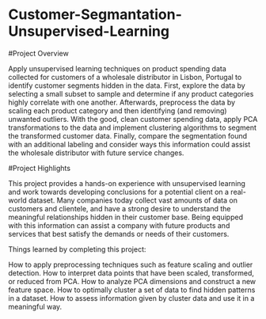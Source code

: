 # Customer-Segmantation-Unsupervised-Learning

#Project Overview

Apply unsupervised learning techniques on product spending data collected for customers of a wholesale distributor in Lisbon, Portugal to identify customer segments hidden in the data. First, explore the data by selecting a small subset to sample and determine if any product categories highly correlate with one another. Afterwards, preprocess the data by scaling each product category and then identifying (and removing) unwanted outliers. With the good, clean customer spending data, apply PCA transformations to the data and implement clustering algorithms to segment the transformed customer data. Finally, compare the segmentation found with an additional labeling and consider ways this information could assist the wholesale distributor with future service changes.

#Project Highlights

This project provides a hands-on experience with unsupervised learning and work towards developing conclusions for a potential client on a real-world dataset. Many companies today collect vast amounts of data on customers and clientele, and have a strong desire to understand the meaningful relationships hidden in their customer base. Being equipped with this information can assist a company with future products and services that best satisfy the demands or needs of their customers.

Things learned by completing this project:

How to apply preprocessing techniques such as feature scaling and outlier detection. How to interpret data points that have been scaled, transformed, or reduced from PCA. How to analyze PCA dimensions and construct a new feature space. How to optimally cluster a set of data to find hidden patterns in a dataset. How to assess information given by cluster data and use it in a meaningful way.
